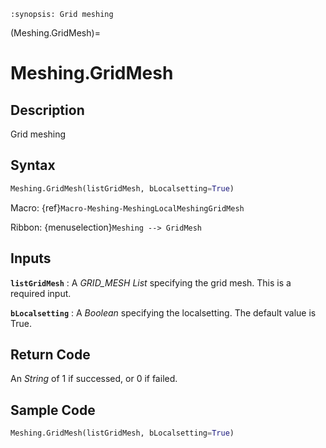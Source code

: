 ```{module} Meshing.GridMesh()
:synopsis: Grid meshing
```

(Meshing.GridMesh)=

# Meshing.GridMesh

## Description

Grid meshing

## Syntax

```python
Meshing.GridMesh(listGridMesh, bLocalsetting=True)
```

Macro: {ref}`Macro-Meshing-MeshingLocalMeshingGridMesh`

Ribbon: {menuselection}`Meshing --> GridMesh`

## Inputs

**`listGridMesh`**
: A _GRID_MESH List_ specifying the grid mesh. This is a required input.

**`bLocalsetting`**
: A _Boolean_ specifying the localsetting. The default value is True.

## Return Code

An _String_ of 1 if successed, or 0 if failed.

## Sample Code

```python
Meshing.GridMesh(listGridMesh, bLocalsetting=True)
```
